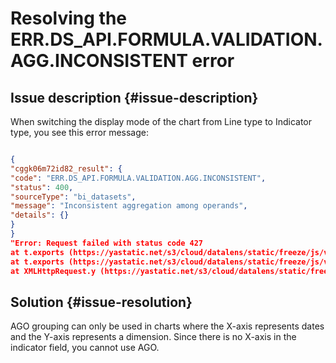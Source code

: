 # Resolving the ERR.DS_API.FORMULA.VALIDATION.AGG.INCONSISTENT error



## Issue description {#issue-description}

When switching the display mode of the chart from Line type to Indicator type, you see this error message:

```json

{
"cggk06m72id82_result": {
"code": "ERR.DS_API.FORMULA.VALIDATION.AGG.INCONSISTENT",
"status": 400,
"sourceType": "bi_datasets",
"message": "Inconsistent aggregation among operands",
"details": {}
}
}
"Error: Request failed with status code 427
at t.exports (https://yastatic.net/s3/cloud/datalens/static/freeze/js/vendors.0dfa929f.js:2:6017)
at t.exports (https://yastatic.net/s3/cloud/datalens/static/freeze/js/vendors.0dfa929f.js:2:8466)
at XMLHttpRequest.y (https://yastatic.net/s3/cloud/datalens/static/freeze/js/vendors.0dfa929f.js:2:1286)"

```

## Solution {#issue-resolution}

AGO grouping can only be used in charts where the X-axis represents dates and the Y-axis represents a dimension.
Since there is no X-axis in the indicator field, you cannot use AGO.
